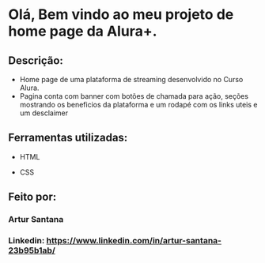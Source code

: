 # Olá, Bem vindo ao meu projeto de home page da Alura+.

## Descrição:

* Home page de uma plataforma de streaming desenvolvido no Curso Alura.
* Pagina conta com banner com botões de chamada para ação, seções mostrando os beneficios da plataforma e um rodapé com os links uteis e um desclaimer

## Ferramentas utilizadas:

* HTML

* CSS

## Feito por:

### Artur Santana

### Linkedin: https://www.linkedin.com/in/artur-santana-23b95b1ab/

